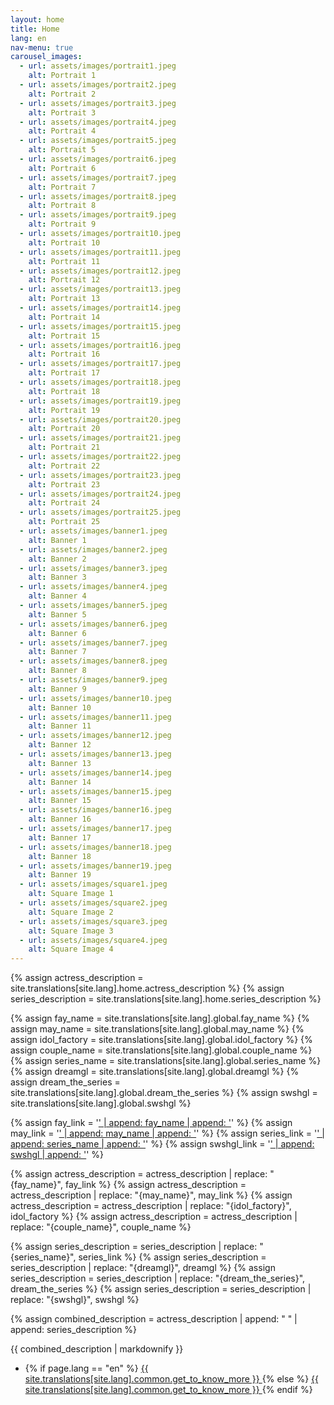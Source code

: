 ```yaml
---
layout: home
title: Home
lang: en
nav-menu: true
carousel_images:
  - url: assets/images/portrait1.jpeg
    alt: Portrait 1
  - url: assets/images/portrait2.jpeg
    alt: Portrait 2
  - url: assets/images/portrait3.jpeg
    alt: Portrait 3
  - url: assets/images/portrait4.jpeg
    alt: Portrait 4
  - url: assets/images/portrait5.jpeg
    alt: Portrait 5
  - url: assets/images/portrait6.jpeg
    alt: Portrait 6
  - url: assets/images/portrait7.jpeg
    alt: Portrait 7
  - url: assets/images/portrait8.jpeg
    alt: Portrait 8
  - url: assets/images/portrait9.jpeg
    alt: Portrait 9
  - url: assets/images/portrait10.jpeg
    alt: Portrait 10
  - url: assets/images/portrait11.jpeg
    alt: Portrait 11
  - url: assets/images/portrait12.jpeg
    alt: Portrait 12
  - url: assets/images/portrait13.jpeg
    alt: Portrait 13
  - url: assets/images/portrait14.jpeg
    alt: Portrait 14
  - url: assets/images/portrait15.jpeg
    alt: Portrait 15
  - url: assets/images/portrait16.jpeg
    alt: Portrait 16
  - url: assets/images/portrait17.jpeg
    alt: Portrait 17
  - url: assets/images/portrait18.jpeg
    alt: Portrait 18
  - url: assets/images/portrait19.jpeg
    alt: Portrait 19
  - url: assets/images/portrait20.jpeg
    alt: Portrait 20
  - url: assets/images/portrait21.jpeg
    alt: Portrait 21
  - url: assets/images/portrait22.jpeg
    alt: Portrait 22
  - url: assets/images/portrait23.jpeg
    alt: Portrait 23
  - url: assets/images/portrait24.jpeg
    alt: Portrait 24
  - url: assets/images/portrait25.jpeg
    alt: Portrait 25
  - url: assets/images/banner1.jpeg
    alt: Banner 1
  - url: assets/images/banner2.jpeg
    alt: Banner 2
  - url: assets/images/banner3.jpeg
    alt: Banner 3
  - url: assets/images/banner4.jpeg
    alt: Banner 4
  - url: assets/images/banner5.jpeg
    alt: Banner 5
  - url: assets/images/banner6.jpeg
    alt: Banner 6
  - url: assets/images/banner7.jpeg
    alt: Banner 7
  - url: assets/images/banner8.jpeg
    alt: Banner 8
  - url: assets/images/banner9.jpeg
    alt: Banner 9
  - url: assets/images/banner10.jpeg
    alt: Banner 10
  - url: assets/images/banner11.jpeg
    alt: Banner 11
  - url: assets/images/banner12.jpeg
    alt: Banner 12
  - url: assets/images/banner13.jpeg
    alt: Banner 13
  - url: assets/images/banner14.jpeg
    alt: Banner 14
  - url: assets/images/banner15.jpeg
    alt: Banner 15
  - url: assets/images/banner16.jpeg
    alt: Banner 16
  - url: assets/images/banner17.jpeg
    alt: Banner 17
  - url: assets/images/banner18.jpeg
    alt: Banner 18
  - url: assets/images/banner19.jpeg
    alt: Banner 19
  - url: assets/images/square1.jpeg
    alt: Square Image 1
  - url: assets/images/square2.jpeg
    alt: Square Image 2
  - url: assets/images/square3.jpeg
    alt: Square Image 3
  - url: assets/images/square4.jpeg
    alt: Square Image 4
---
```



{% assign actress_description = site.translations[site.lang].home.actress_description %}
{% assign series_description = site.translations[site.lang].home.series_description %}

{% assign fay_name = site.translations[site.lang].global.fay_name %}
{% assign may_name = site.translations[site.lang].global.may_name %}
{% assign idol_factory = site.translations[site.lang].global.idol_factory %}
{% assign couple_name = site.translations[site.lang].global.couple_name %}
{% assign series_name = site.translations[site.lang].global.series_name %}
{% assign dreamgl = site.translations[site.lang].global.dreamgl %}
{% assign dream_the_series = site.translations[site.lang].global.dream_the_series %}
{% assign swshgl = site.translations[site.lang].global.swshgl %}

<!-- Create links dynamically -->
{% assign fay_link = '<a href="https://www.instagram.com/fay_riezz/">' | append: fay_name | append: '</a>' %}
{% assign may_link = '<a href="https://www.instagram.com/maywyda/">' | append: may_name | append: '</a>' %}
{% assign series_link = '<a href="https://youtube.com/playlist?list=PL4D0KlUVq4IyWIZVo-oo-rvYWPxX3WVn6&si=clukGQqa4Wdv9lgv">' | append: series_name | append: '</a>' %}
{% assign swshgl_link = '<a href="https://x.com/SWSHGL2025">' | append: swshgl | append: '</a>' %}

<!-- Replace placeholders with links -->
{% assign actress_description = actress_description | replace: "{fay_name}", fay_link %}
{% assign actress_description = actress_description | replace: "{may_name}", may_link %}
{% assign actress_description = actress_description | replace: "{idol_factory}", idol_factory %}
{% assign actress_description = actress_description | replace: "{couple_name}", couple_name %}

{% assign series_description = series_description | replace: "{series_name}", series_link %}
{% assign series_description = series_description | replace: "{dreamgl}", dreamgl %}
{% assign series_description = series_description | replace: "{dream_the_series}", dream_the_series %}
{% assign series_description = series_description | replace: "{swshgl}", swshgl %}

{% assign combined_description = actress_description | append: " " | append: series_description %}

<p>{{ combined_description | markdownify }}</p>

<ul class="actions">
  <li>
    <!-- Construct a dynamic link to the translated profile page -->
    <!-- Check if the current language is 'en' -->
    {% if page.lang == "en" %}
      <!-- Link to the profile page in the root for English -->
      <a href="{{ site.baseurl }}/1_profile/index.html" class="button next">
        <!-- {% t common.get_to_know_more %} -->
        {{ site.translations[site.lang].common.get_to_know_more }}
      </a>
    {% else %}
      <!-- Link to the translated profile page for other languages -->
      <a href="{{ site.baseurl }}/{{ page.lang }}/1_profile/index.html" class="button next">
        <!-- {% t common.get_to_know_more %} -->
        {{ site.translations[site.lang].common.get_to_know_more }}
      </a>
    {% endif %}
  </li>
</ul>
